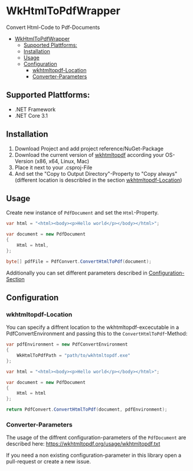 # WkHtmlToPdfWrapper
Convert Html-Code to Pdf-Documents

- [WkHtmlToPdfWrapper](#wkhtmltopdfwrapper)
  - [Supported Plattforms:](#supported-plattforms)
  - [Installation](#installation)
  - [Usage](#usage)
  - [Configuration](#configuration)
    - [wkhtmltopdf-Location](#wkhtmltopdf-location)
    - [Converter-Parameters](#converter-parameters)


## Supported Plattforms:
- .NET Framework
- .NET Core 3.1

## Installation
1. Download Project and add project reference/NuGet-Package
2. Download the current version of [wkhtmltopdf](https://wkhtmltopdf.org/downloads.html) according your OS-Version (x86, x64, Linux, Mac) 
3. Place it next to your .csproj-File 
4. And set the "Copy to Output Directory"-Property to "Copy always" (different location is describled in the section [wkhtmltopdf-Location](#wkhtmltopdf-location))

## Usage
Create new instance of `PdfDocument` and set the `Html`-Property.

```CS
var html = "<html><body><p>Hello world</p></body></html>";

var document = new PdfDocument
{
    Html = html,
};

byte[] pdfFile = PdfConvert.ConvertHtmlToPdf(document);
```

Additionally you can set different parameters described in  [Configuration-Section](#configuration)

## Configuration
### wkhtmltopdf-Location
You can specify a diffrent location to the wkhtmltopdf-excecutable in a PdfConvertEnvironment and passing this to the `ConvertHtmlToPdf`-Method:

```CS
var pdfEnvironment = new PdfConvertEnvironment
{
    WkHtmlToPdfPath = "path/to/wkhtmltopdf.exe"
};

var html = "<html><body><p>Hello world</p></body></html>";

var document = new PdfDocument
{
    Html = html    
};

return PdfConvert.ConvertHtmlToPdf(document, pdfEnvironment);
```

### Converter-Parameters
The usage of the diffrent configuration-parameters of the `PdfDocument` are described here: https://wkhtmltopdf.org/usage/wkhtmltopdf.txt

If you need a non existing configuration-parameter in this library open a pull-request or create a new issue.
